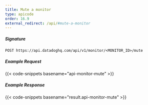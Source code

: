 ```yaml
---
title: Mute a monitor
type: apicode
order: 16.9
external_redirect: /api/#mute-a-monitor
---
```


##### Signature
`POST https://api.datadoghq.com/api/v1/monitor/<MONITOR_ID>/mute`
##### Example Request
{{< code-snippets basename="api-monitor-mute" >}}
##### Example Response
{{< code-snippets basename="result.api-monitor-mute" >}}

